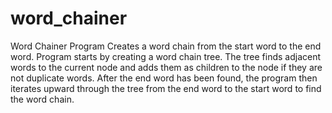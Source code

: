 word_chainer
============

Word Chainer Program
Creates a word chain from the start word to the end word.  Program starts by creating a word chain tree.  The tree finds
adjacent words to the current node and adds them as children to the node if they are not duplicate words.  After the end
word has been found, the program then iterates upward through the tree from the end word to the start word to find the
word chain.
